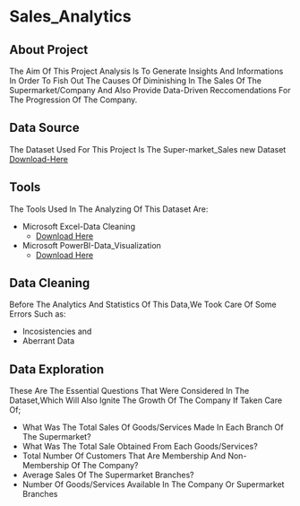 # Sales_Analytics
## About Project
The Aim Of This Project Analysis Is To Generate Insights And Informations In Order To Fish Out The Causes Of Diminishing In The Sales Of The Supermarket/Company And Also Provide Data-Driven Reccomendations For The Progression Of The Company.
## Data Source
The Dataset Used For This Project Is The Super-market_Sales new Dataset
[Download-Here](https://github.com/user-attachments/files/18079712/supermarket_sales.new.xlsx)
## Tools
The Tools Used In The Analyzing Of This Dataset Are:
- Microsoft Excel-Data Cleaning
   - [Download Here](https://Microsoft.com)
- Microsoft PowerBI-Data_Visualization
   - [Download Here](https://Microsoft.com)
## Data Cleaning
Before The Analytics And Statistics Of This Data,We Took Care Of Some Errors Such as:
- Incosistencies and
- Aberrant Data
## Data Exploration
These Are The Essential Questions That Were Considered In The Dataset,Which Will Also Ignite The Growth Of The Company If Taken Care Of;
- What Was The Total Sales Of Goods/Services Made In Each Branch Of The Supermarket?
- What Was The Total Sale Obtained From Each Goods/Services?
- Total Number Of Customers That Are Membership And Non-Membership Of The Company?
- Average Sales Of The Supermarket Branches?
- Number Of Goods/Services Available In The Company Or Supermarket Branches
